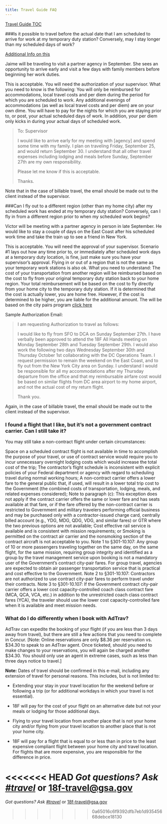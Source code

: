 ```yaml
---
title: Travel Guide FAQ
---
```


[Travel Guide TOC](/travel-guide-table-of-contents)

<a name="extend-travel"></a>

###Is it possible to travel before the actual date that I am scheduled to arrive for work at my temporary duty station?  Conversely, may I stay longer than my scheduled days of work?

[Additional Info on this](https://docs.google.com/drawings/d/1Lxnea7PmBZQeKwe-zkg1XNoIYYhFeglv29ls2NKudLE/edit)

Jaime will be traveling to visit a partner agency in September.  She sees an opportunity to arrive early and visit a few days with family members before beginning her work duties.

This is acceptable.  You will need the authorization of your supervisor.  What you need to know is the following:  You will only be reimbursed for accommodations, local travel costs and per diem during the period for which you are scheduled to work.  Any additional evenings of accommodations (as well as local travel costs and per diem) are on your own dime.  You will have to pay for the nights for which you are staying prior to, or post, your actual scheduled days of work. In addition, your per diem only kicks in during your actual days of scheduled work.

> To: Supervisor
>
> I would like to arrive early for my meeting with [agency] and spend some time with my family. I plan on traveling Friday, September 25, and would return September 30. I understand that all other travel expenses including lodging and meals before Sunday, September 27th are my own responsibility.
>
> Please let me know if this is acceptable.
>
> Thanks.

Note that in the case of billable travel, the email should be made out to the client instead of the supervisor.

<a name="multi-city"></a>

###Can I fly out to a different region (other than my home city) after my scheduled work has ended at my temporary duty station?  Conversely, can I fly in from a different region prior to when my scheduled work begins?

Victor will be meeting with a partner agency in person in late September.  He would like to stay a couple of days on the East Coast after his scheduled work time and take the train up to see a friend in New York.

This is acceptable.  You will need the approval of your supervisor.  Scenario #1 lays out how any time prior to, or immediately after scheduled work days at a temporary duty location, is fine, just make sure you have your supervisor’s approval.  Flying in or out of a region that is not the same as your temporary work stations is also ok.  What you need to understand:  The cost of your transportation from another region will be reimbursed based on the cost to fly from your original temporary duty station back to your home region.  Your total reimbursement will be based on the cost to fly directly from your home city to the temporary duty station.  If it is determined that the cost is actually lower, you are home free.  However, if the cost is determined to be higher, you are liable for the additional amount.  The  will be based on the city pairs program [click here](http://www.gsa.gov/portal/content/104512)

Sample Authorization Email:

> I am requesting Authorization to travel as follows:
>
> I would like to fly from SFO to DCA on Sunday September 27th.  I have verbally been approved to attend the 18F All Hands meeting on Monday September 28th and Tuesday September 29th.  I would also work the following two days Wednesday September 30th and Thursday October 1st collaborating with the DC Operations Team.  I request permission to remain the weekend on the East Coast, and to fly out from the New York City area on Sunday.  I understand I would be responsible for all my accommodations after my Thursday departure from the office and that my reimbursable airfare cost would be based on similar flights from DC area airport to my home airport, and not the actual cost of my return flight.
>
> Thank you.

Again, in the case of billable travel, the email should be made out to the client instead of the supervisor.

<a name="non-contract"></a>

### I found a flight that I like, but it’s not a government contract carrier. Can I still take it?

You may still take a non-contract flight under certain circumstances:

Space on a scheduled contract flight is not available in time to accomplish the purpose of your travel, or use of contract service would require you to incur unnecessary overnight lodging costs which would increase the total cost of the trip;
The contractor’s flight schedule is inconsistent with explicit policies of your Federal department or agency with regard to scheduling travel during normal working hours;
A non-contract carrier offers a lower fare to the general public that, if used, will result in a lower total trip cost to the Government (the combined costs of transportation, lodging, meals, and related expenses considered);
Note to paragraph (c): This exception does not apply if the contract carrier offers the same or lower fare and has seats available at that fare, or if the fare offered by the non-contract carrier is restricted to Government and military travelers performing official business and may be purchased only with a contractor-issued charge card, centrally billed account (e.g., YDG, MDG, QDG, VDG, and similar fares) or GTR where the two previous options are not available;
Cost effective rail service is available and is consistent with mission requirements; or
Smoking is permitted on the contract air carrier and the nonsmoking section of the contract aircraft is not acceptable to you.
Note 1 to §301-10.107: Any group of 10 or more passengers traveling together on the same day, on the same flight, for the same mission, requiring group integrity and identified as a group by the travel management service upon booking is not a mandatory user of the Government’s contract city-pair fares. For group travel, agencies are expected to obtain air passenger transportation service that is practical and cost effective to the Government.
Note 2 to §301-10.107: Contractors are not authorized to use contract city-pair fares to perform travel under their contracts.
Note 3 to §301-10.107: If the Government contract city-pair carrier offers a lower cost capacity-controlled coach class contract fare (MCA, QCA, VCA, etc.) in addition to the unrestricted coach class contract fares (YCA), the traveler should use the lower cost capacity-controlled fare when it is available and meet mission needs.

<a name="adtrav"></a>

### What do I do differently when I book with AdTrav?

AdTrav can expedite the booking of your flight (if you are less than 3 days away from travel), but there are still a few actions that you need to complete in Concur.  [Note:  Online reservations are only $8.36 per reservation vs. $34.30 to speak to an AdTrav agent.  Once ticketed, should you need to make changes to your reservations, you will again be charged another $34.30.  You should only use an agent in extreme cases, such as less than three days notice to travel.]

**Note:** Dates of travel should be confirmed in this e-mail, including any extension of travel for personal reasons. This includes, but is not limited to:

* Extending your stay in your travel location for the weekend before or following a trip (or for additional workdays in which your travel is not essential).

* 18F will pay for the cost of your flight on an alternative date but not your meals or lodging for those additional days.

* Flying to your travel location from another place that is not your home city and/or flying from your travel location to another place that is not your home city.

* 18F will pay for a flight that is equal to or less than in price to the least expensive compliant flight between your home city and travel location. For flights that are more expensive, you are responsible for the difference in price.

<<<<<<< HEAD
*Got questions? Ask [#travel](https://18f.slack.com/messages/travel)* or [18f-travel@gsa.gov](mailto:18f-travel@gsa.gov)
=======
*Got questions? Ask [#travel](https://gsa-tts.slack.com/messages/travel)* or [18f-travel@gsa.gov](mailto:18f-travel@gsa.gov)
>>>>>>> 0a65016c6f9392dfb7eb1d93545668debce18130

